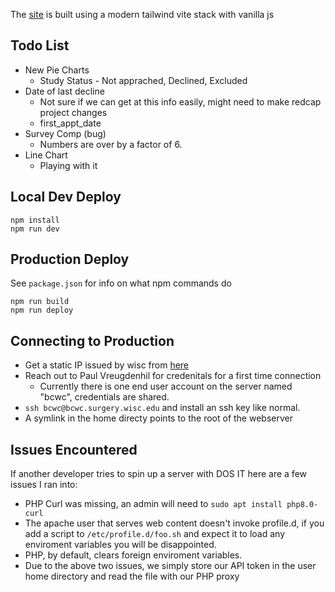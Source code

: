 The [site](https://bcwc.surgery.wisc.edu/) is built using a modern tailwind vite stack with vanilla js

## Todo List

* New Pie Charts
    * Study Status - Not apprached, Declined, Excluded
* Date of last decline  
    * Not sure if we can get at this info easily, might need to make redcap project changes
    * first_appt_date
* Survey Comp (bug)
    * Numbers are over by a factor of 6. 
* Line Chart 
    * Playing with it

## Local Dev Deploy
```
npm install
npm run dev
```
## Production Deploy

See `package.json` for info on what npm commands do

```
npm run build
npm run deploy
```
## Connecting to Production

* Get a static IP issued by wisc from [here](https://access.services.wisc.edu/IPaddress)
* Reach out to Paul Vreugdenhil for credenitals for a first time connection
  * Currently there is one end user account on the server named "bcwc", credentials are shared.
* `ssh bcwc@bcwc.surgery.wisc.edu` and install an ssh key like normal. 
* A symlink in the home directy points to the root of the webserver

## Issues Encountered

If another developer tries to spin up a server with DOS IT here are a few issues I ran into:

* PHP Curl was missing, an admin will need to `sudo apt install php8.0-curl`
* The apache user that serves web content doesn't invoke profile.d, if you add a script to `/etc/profile.d/foo.sh` and expect it to load any enviroment variables you will be disappointed.
* PHP, by default, clears foreign enviroment variables.
* Due to the above two issues, we simply store our API token in the user home directory and read the file with our PHP proxy
